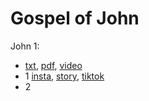 # Gospel of John

John 1: 
- [txt](TrackDR/CatholicVideoBibleData/txts/John_1aarm.txt), [pdf](TrackDR/CatholicVideoBibleData/pdfs/John_1.pdf), [video](TrackDR/https://www.youtube.com/watch?v=e5XWfCTVugg)
- 1 [insta](CatholicVideoBibleData/insta/John/John1-1-insta-title.jpg), [story](CatholicVideoBibleData/stories/John/John1-1-insta-title-story.jpg), [tiktok](https://www.tiktok.com/@catholicvidbible/video/7049093391669284143)
- 2
